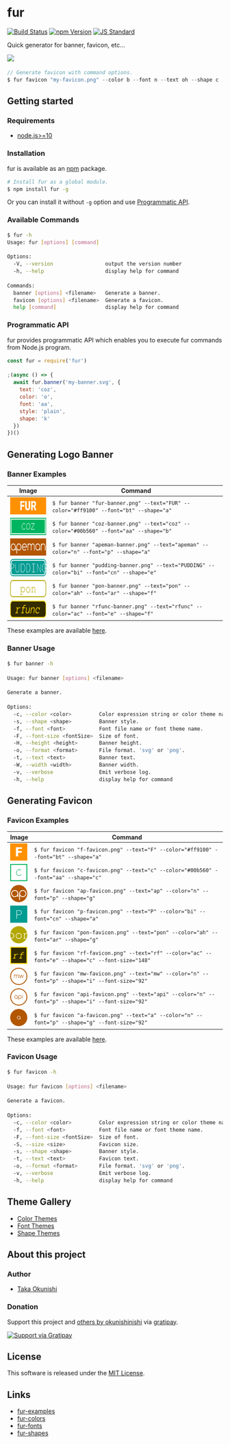 fur
==========

<!---
This file is generated by ape-tmpl. Do not update manually.
--->

<!-- Badge Start -->
<a name="badges"></a>

[![Build Status][bd_travis_shield_url]][bd_travis_url]
[![npm Version][bd_npm_shield_url]][bd_npm_url]
[![JS Standard][bd_standard_shield_url]][bd_standard_url]

[bd_repo_url]: https://github.com/fur-labo/fur
[bd_travis_url]: http://travis-ci.org/fur-labo/fur
[bd_travis_shield_url]: http://img.shields.io/travis/fur-labo/fur.svg?style=flat
[bd_travis_com_url]: http://travis-ci.com/fur-labo/fur
[bd_travis_com_shield_url]: https://api.travis-ci.com/fur-labo/fur.svg?token=
[bd_license_url]: https://github.com/fur-labo/fur/blob/master/LICENSE
[bd_codeclimate_url]: http://codeclimate.com/github/fur-labo/fur
[bd_codeclimate_shield_url]: http://img.shields.io/codeclimate/github/fur-labo/fur.svg?style=flat
[bd_codeclimate_coverage_shield_url]: http://img.shields.io/codeclimate/coverage/github/fur-labo/fur.svg?style=flat
[bd_gemnasium_url]: https://gemnasium.com/fur-labo/fur
[bd_gemnasium_shield_url]: https://gemnasium.com/fur-labo/fur.svg
[bd_npm_url]: http://www.npmjs.org/package/fur
[bd_npm_shield_url]: http://img.shields.io/npm/v/fur.svg?style=flat
[bd_standard_url]: http://standardjs.com/
[bd_standard_shield_url]: https://img.shields.io/badge/code%20style-standard-brightgreen.svg

<!-- Badge End -->


<!-- Description Start -->
<a name="description"></a>

Quick generator for banner, favicon, etc...

<!-- Description End -->


<!-- Overview Start -->
<a name="overview"></a>

<a href="https://github.com/fur-labo/fur#readme"><img style="height:128px;" src="doc/fur-banner.png" height="128"/></a>

```javascript
// Generate favicon with command options.
$ fur favicon "my-favicon.png" --color b --font n --text oh --shape c
```



<!-- Overview End -->


<!-- Sections Start -->
<a name="sections"></a>

<!-- Section from "doc/guides/02-howto.md.hbs" Start -->

<a name="section-doc-guides-02-howto-md"></a>

Getting started
------

### Requirements

+ [node.js&gt;&#x3D;10][nodejs_url]

### Installation

fur is available as an [npm][npm_url] package.

```bash
# Install fur as a global module.
$ npm install fur -g
```

Or you can install it without `-g` option and use [Programmatic API](#programmatic-api).


<a name="available commands"/>

### Available Commands

```bash
$ fur -h
Usage: fur [options] [command]

Options:
  -V, --version                 output the version number
  -h, --help                    display help for command

Commands:
  banner [options] <filename>   Generate a banner.
  favicon [options] <filename>  Generate a favicon.
  help [command]                display help for command

```

<a name="programmatic-api"/>

### Programmatic API

fur provides programmatic API which enables you to execute fur commands from Node.js program.

```javascript
const fur = require('fur')

;(async () => {
  await fur.banner('my-banner.svg', {
    text: 'coz',
    color: 'o',
    font: 'aa',
    style: 'plain',
    shape: 'k'
  })
})()

```


[nodejs_url]: https://nodejs.org/
[npm_url]: https://www.npmjs.com


<!-- Section from "doc/guides/02-howto.md.hbs" End -->

<!-- Section from "doc/guides/03-banners.md.hbs" Start -->

<a name="section-doc-guides-03-banners-md"></a>

Generating Logo Banner
------------------

### Banner Examples

| Image | Command |
| ----- | ------- |
| <img src="https://github.com/fur-labo/fur-examples/raw/master/example/01-fur/banner.png" height="40" style="height:40px;"/> | ` $ fur banner "fur-banner.png" --text="FUR" --color="#ff9100" --font="bt" --shape="a"  ` |
| <img src="https://github.com/fur-labo/fur-examples/raw/master/example/02-coz/banner.png" height="40" style="height:40px;"/> | ` $ fur banner "coz-banner.png" --text="coz" --color="#00b560" --font="aa" --shape="b"  ` |
| <img src="https://github.com/fur-labo/fur-examples/raw/master/example/03-apeman/banner.png" height="40" style="height:40px;"/> | ` $ fur banner "apeman-banner.png" --text="apeman" --color="n" --font="p" --shape="a"  ` |
| <img src="https://github.com/fur-labo/fur-examples/raw/master/example/04-pudding/banner.png" height="40" style="height:40px;"/> | ` $ fur banner "pudding-banner.png" --text="PUDDING" --color="bi" --font="cn" --shape="e"  ` |
| <img src="https://github.com/fur-labo/fur-examples/raw/master/example/05-pon/banner.png" height="40" style="height:40px;"/> | ` $ fur banner "pon-banner.png" --text="pon" --color="ah" --font="ar" --shape="f"  ` |
| <img src="https://github.com/fur-labo/fur-examples/raw/master/example/06-rfunc/banner.png" height="40" style="height:40px;"/> | ` $ fur banner "rfunc-banner.png" --text="rfunc" --color="ac" --font="e" --shape="f"  ` |

These examples are available [here](https://github.com/fur-labo/fur-examples).

### Banner Usage

```bash
$ fur banner -h

Usage: fur banner [options] <filename>

Generate a banner.

Options:
  -c, --color <color>         Color expression string or color theme name.
  -s, --shape <shape>         Banner style.
  -f, --font <font>           Font file name or font theme name.
  -F, --font-size <fontSize>  Size of font.
  -H, --height <height>       Banner height.
  -o, --format <format>       File format. 'svg' or 'png'.
  -t, --text <text>           Banner text.
  -W, --width <width>         Banner width.
  -v, --verbose               Emit verbose log.
  -h, --help                  display help for command

```



<!-- Section from "doc/guides/03-banners.md.hbs" End -->

<!-- Section from "doc/guides/04-favicons.md.hbs" Start -->

<a name="section-doc-guides-04-favicons-md"></a>

Generating Favicon
------------------

### Favicon Examples

| Image | Command |
| ----- | ------- |
| <img src="https://github.com/fur-labo/fur-examples/raw/master/example/01-fur/favicon.png" height="40" style="height:40px;" /> | ` $ fur favicon "f-favicon.png" --text="F" --color="#ff9100" --font="bt" --shape="a"  ` |
| <img src="https://github.com/fur-labo/fur-examples/raw/master/example/02-coz/favicon.png" height="40" style="height:40px;" /> | ` $ fur favicon "c-favicon.png" --text="c" --color="#00b560" --font="aa" --shape="c"  ` |
| <img src="https://github.com/fur-labo/fur-examples/raw/master/example/03-apeman/favicon.png" height="40" style="height:40px;" /> | ` $ fur favicon "ap-favicon.png" --text="ap" --color="n" --font="p" --shape="g"  ` |
| <img src="https://github.com/fur-labo/fur-examples/raw/master/example/04-pudding/favicon.png" height="40" style="height:40px;" /> | ` $ fur favicon "p-favicon.png" --text="P" --color="bi" --font="cn" --shape="a"  ` |
| <img src="https://github.com/fur-labo/fur-examples/raw/master/example/05-pon/favicon.png" height="40" style="height:40px;" /> | ` $ fur favicon "pon-favicon.png" --text="pon" --color="ah" --font="ar" --shape="g"  ` |
| <img src="https://github.com/fur-labo/fur-examples/raw/master/example/06-rfunc/favicon.png" height="40" style="height:40px;" /> | ` $ fur favicon "rf-favicon.png" --text="rf" --color="ac" --font="e" --shape="c" --font-size="148"  ` |
| <img src="https://github.com/fur-labo/fur-examples/raw/master/example/07-apeman-middleware/favicon.png" height="40" style="height:40px;" /> | ` $ fur favicon "mw-favicon.png" --text="mw" --color="n" --font="p" --shape="i" --font-size="92"  ` |
| <img src="https://github.com/fur-labo/fur-examples/raw/master/example/08-apeman-api/favicon.png" height="40" style="height:40px;" /> | ` $ fur favicon "api-favicon.png" --text="api" --color="n" --font="p" --shape="i" --font-size="92"  ` |
| <img src="https://github.com/fur-labo/fur-examples/raw/master/example/09-a/favicon.png" height="40" style="height:40px;" /> | ` $ fur favicon "a-favicon.png" --text="a" --color="n" --font="p" --shape="g" --font-size="92"  ` |

These examples are available [here](https://github.com/fur-labo/fur-examples).


### Favicon Usage

```bash
$ fur favicon -h

Usage: fur favicon [options] <filename>

Generate a favicon.

Options:
  -c, --color <color>         Color expression string or color theme name.
  -f, --font <font>           Font file name or font theme name.
  -F, --font-size <fontSize>  Size of font.
  -S, --size <size>           Favicon size.
  -s, --shape <shape>         Banner style.
  -t, --text <text>           Favicon text.
  -o, --format <format>       File format. 'svg' or 'png'.
  -v, --verbose               Emit verbose log.
  -h, --help                  display help for command

```


<!-- Section from "doc/guides/04-favicons.md.hbs" End -->

<!-- Section from "doc/guides/05-Themes.md.hbs" Start -->

<a name="section-doc-guides-05-themes-md"></a>

Theme Gallery
------------

+ [Color Themes](http://fur-labo.github.io/fur-colors)
+ [Font Themes](http://fur-labo.github.io/fur-fonts)
+ [Shape Themes](http://fur-labo.github.io/fur-shapes)



<!-- Section from "doc/guides/05-Themes.md.hbs" End -->

<!-- Section from "doc/guides/11-project.md.hbs" Start -->

<a name="section-doc-guides-11-project-md"></a>

About this project
--------

<a name="11-project-author"></a>
### Author

+ [Taka Okunishi](http://okunishitaka.com)

<a name="11-project-donation"></a>
### Donation

Support this project and [others by okunishinishi][my_gratipay_url] via [gratipay][my_gratipay_url].

[<img src="https://cdn.rawgit.com/gratipay/gratipay-badge/2.3.0/dist/gratipay.svg" alt="Support via Gratipay"/>][my_gratipay_url]



[my_gratipay_url]: https://gratipay.com/okunishinishi/
[my_gratipay_budge_url]: http://img.shields.io/gratipay/okunishinishi.svg?style=flat


<!-- Section from "doc/guides/11-project.md.hbs" End -->


<!-- Sections Start -->


<!-- LICENSE Start -->
<a name="license"></a>

License
-------
This software is released under the [MIT License](https://github.com/fur-labo/fur/blob/master/LICENSE).

<!-- LICENSE End -->


<!-- Links Start -->
<a name="links"></a>

Links
------

+ [fur-examples][fur_examples_url]
+ [fur-colors][fur_colors_url]
+ [fur-fonts][fur_fonts_url]
+ [fur-shapes][fur_shapes_url]

[fur_examples_url]: https://github.com/fur-labo/fur-examples
[fur_colors_url]: https://github.com/fur-labo/fur-colors
[fur_fonts_url]: https://github.com/fur-labo/fur-fonts
[fur_shapes_url]: https://github.com/fur-labo/fur-shapes

<!-- Links End -->
